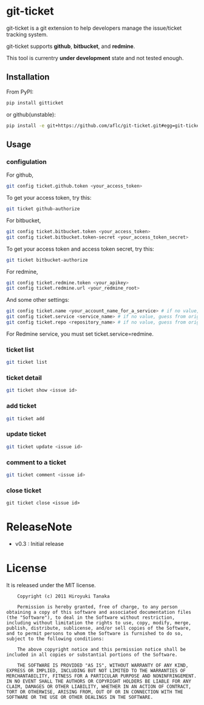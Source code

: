 git-ticket
==========

git-ticket is a git extension to help developers manage the issue/ticket tracking system.

git-ticket supports **github**, **bitbucket**, and **redmine**.

This tool is currentry **under development** state and not tested enough.

Installation
------------

From PyPI:

```bash
pip install gitticket
```

or github(unstable):

```bash
pip install -e git+https://github.com/aflc/git-ticket.git#egg=git-ticket
```

Usage
-----

### configulation

For github,

```bash
git config ticket.github.token <your_access_token>
```

To get your access token, try this:

```bash
git ticket github-authorize
```


For bitbucket,

```bash
git config ticket.bitbucket.token <your_access_token>
git config ticket.bitbucket.token-secret <your_access_token_secret>
```

To get your access token and access token secret, try this:

```bash
git ticket bitbucket-authorize
```


For redmine,

```bash
git config ticket.redmine.token <your_apikey>
git config ticket.redmine.url <your_redmine_root>
```

And some other settings:

```bash
git config ticket.name <your_account_name_for_a_service> # if no value, guess from user.name
git config ticket.service <service_name> # if no value, guess from origin url
git config ticket.repo <repository_name> # if no value, guess from origin url or root derectory name.
```

For Redmine service, you must set ticket.service=redmine.


### ticket list

```bash
git ticket list
```

### ticket detail

```bash
git ticket show <issue id>
```

### add ticket

```bash
git ticket add
```

### update ticket

```bash
git ticket update <issue id>
```

### comment to a ticket

```bash
git ticket comment <issue id>
```

### close ticket

```
git ticket close <issue id>
```

ReleaseNote
===========

* v0.3
: Initial release

License
=======

It is released under the MIT license.

```
    Copyright (c) 2011 Hiroyuki Tanaka
    
    Permission is hereby granted, free of charge, to any person obtaining a copy of this software and associated documentation files (the "Software"), to deal in the Software without restriction, including without limitation the rights to use, copy, modify, merge, publish, distribute, sublicense, and/or sell copies of the Software, and to permit persons to whom the Software is furnished to do so, subject to the following conditions:
    
    The above copyright notice and this permission notice shall be included in all copies or substantial portions of the Software.
    
    THE SOFTWARE IS PROVIDED "AS IS", WITHOUT WARRANTY OF ANY KIND, EXPRESS OR IMPLIED, INCLUDING BUT NOT LIMITED TO THE WARRANTIES OF MERCHANTABILITY, FITNESS FOR A PARTICULAR PURPOSE AND NONINFRINGEMENT. IN NO EVENT SHALL THE AUTHORS OR COPYRIGHT HOLDERS BE LIABLE FOR ANY CLAIM, DAMAGES OR OTHER LIABILITY, WHETHER IN AN ACTION OF CONTRACT, TORT OR OTHERWISE, ARISING FROM, OUT OF OR IN CONNECTION WITH THE SOFTWARE OR THE USE OR OTHER DEALINGS IN THE SOFTWARE.
```

